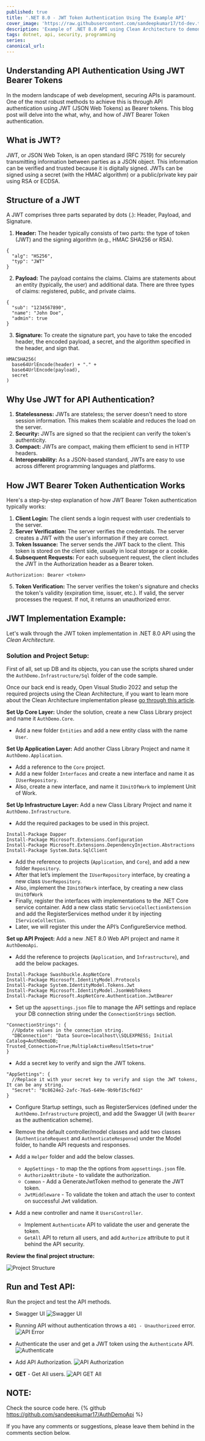 ```yaml
---
published: true
title: '.NET 8.0 - JWT Token Authentication Using The Example API'
cover_image: 'https://raw.githubusercontent.com/sandeepkumar17/td-dev.to/master/assets/blog-cover/net-core.png'
description: 'Example of .NET 8.0 API using Clean Architecture to demonstrate the JWT Authentication mechanism.'
tags: dotnet, api, security, programming
series:
canonical_url:
---
```


## Understanding API Authentication Using JWT Bearer Tokens
In the modern landscape of web development, securing APIs is paramount. One of the most robust methods to achieve this is through API authentication using JWT (JSON Web Tokens) as Bearer tokens. This blog post will delve into the what, why, and how of JWT Bearer Token authentication.

## What is JWT?
JWT, or JSON Web Token, is an open standard (RFC 7519) for securely transmitting information between parties as a JSON object. This information can be verified and trusted because it is digitally signed. JWTs can be signed using a secret (with the HMAC algorithm) or a public/private key pair using RSA or ECDSA.

## Structure of a JWT
A JWT comprises three parts separated by dots (.): Header, Payload, and Signature.

1. **Header:** The header typically consists of two parts: the type of token (JWT) and the signing algorithm (e.g., HMAC SHA256 or RSA).
```
{
  "alg": "HS256",
  "typ": "JWT"
}
```
2. **Payload:** The payload contains the claims. Claims are statements about an entity (typically, the user) and additional data. There are three types of claims: registered, public, and private claims.
```
{
  "sub": "1234567890",
  "name": "John Doe",
  "admin": true
}
```
3. **Signature:** To create the signature part, you have to take the encoded header, the encoded payload, a secret, and the algorithm specified in the header, and sign that.

```
HMACSHA256(
  base64UrlEncode(header) + "." +
  base64UrlEncode(payload),
  secret
)
```

## Why Use JWT for API Authentication?
1. **Statelessness:** JWTs are stateless; the server doesn't need to store session information. This makes them scalable and reduces the load on the server.
2. **Security:** JWTs are signed so that the recipient can verify the token's authenticity.
3. **Compact:** JWTs are compact, making them efficient to send in HTTP headers.
4. **Interoperability:** As a JSON-based standard, JWTs are easy to use across different programming languages and platforms.

## How JWT Bearer Token Authentication Works
Here's a step-by-step explanation of how JWT Bearer Token authentication typically works:

1. **Client Login:** The client sends a login request with user credentials to the server.
2. **Server Verification:** The server verifies the credentials. The server creates a JWT with the user's information if they are correct.
3. **Token Issuance:** The server sends the JWT back to the client. This token is stored on the client side, usually in local storage or a cookie.
4. **Subsequent Requests:** For each subsequent request, the client includes the JWT in the Authorization header as a Bearer token.
```
Authorization: Bearer <token>
```
5. **Token Verification:** The server verifies the token's signature and checks the token's validity (expiration time, issuer, etc.). If valid, the server processes the request. If not, it returns an unauthorized error.

## JWT Implementation Example:
Let's walk through the JWT token implementation in .NET 8.0 API using the *Clean Architecture.*

### Solution and Project Setup:
First of all, set up DB and its objects, you can use the scripts shared under the `AuthDemo.Infrastructure/Sql` folder of the code sample.

Once our back end is ready, Open Visual Studio 2022 and setup the required projects using the Clean Architecture, if you want to learn more about the Clean Architecture implementation please [go through this article](https://dev.to/techiesdiary/net-60-clean-architecture-using-repository-pattern-and-dapper-with-logging-and-unit-testing-1nd9).

**Set Up Core Layer:** Under the solution, create a new Class Library project and name it `AuthDemo.Core`.
-	Add a new folder `Entities` and add a new entity class with the name `User`.

**Set Up Application Layer:** Add another Class Library Project and name it `AuthDemo.Application`.
- Add a reference to the `Core` project.
- Add a new folder `Interfaces` and create a new interface and name it as `IUserRepository`.
- Also, create a new interface, and name it `IUnitOfWork` to implement Unit of Work.

**Set Up Infrastructure Layer:** Add a new Class Library Project and name it `AuthDemo.Infrastructure`.
-	Add the required packages to be used in this project.
```
Install-Package Dapper
Install-Package Microsoft.Extensions.Configuration
Install-Package Microsoft.Extensions.DependencyInjection.Abstractions
Install-Package System.Data.SqlClient
```
-	Add the reference to projects (`Application`, and `Core`), and add a new folder `Repository`.
- After that let’s implement the `IUserRepository` interface, by creating a new class `UserRepository`.
- Also, implement the `IUnitOfWork` interface, by creating a new class `UnitOfWork`
-	Finally, register the interfaces with implementations to the .NET Core service container. Add a new class static `ServiceCollectionExtension` and add the RegisterServices method under it by injecting `IServiceCollection`.
-	Later, we will register this under the API’s ConfigureService method.

**Set up API Project:**  Add a new .NET 8.0 Web API project and name it `AuthDemoApi`.
-	Add the reference to projects (`Application`, and `Infrastructure`), and add the below packages.
```
Install-Package Swashbuckle.AspNetCore
Install-Package Microsoft.IdentityModel.Protocols
Install-Package System.IdentityModel.Tokens.Jwt
Install-Package Microsoft.IdentityModel.JsonWebTokens
Install-Package Microsoft.AspNetCore.Authentication.JwtBearer
```
-	Set up the `appsettings.json` file to manage the API settings and replace your DB connection string under the `ConnectionStrings` section.
```
"ConnectionStrings": {
  //Update values in the connection string.
  "DBConnection": "Data Source=localhost\\SQLEXPRESS; Initial Catalog=AuthDemoDB; Trusted_Connection=True;MultipleActiveResultSets=true"
}
```
- Add a secret key to verify and sign the JWT tokens.
```
"AppSettings": {
  //Replace it with your secret key to verify and sign the JWT tokens, It can be any string.
  "Secret": "8c8624e2-2afc-76a5-649e-9b9bf15cf6d3"
}
```
-	Configure Startup settings, such as RegisterServices (defined under the `AuthDemo.Infrastructure` project), and add the Swagger UI (with `Bearer` as the authentication scheme).

-	Remove the default controller/model classes and add two classes (`AuthenticateRequest` and `AuthenticateResponse`) under the Model folder, to handle API requests and responses.

- Add a `Helper` folder and add the below classes.
  - `AppSettings` - to map the the options from `appsettings.json` file.
  - `AuthorizeAttribute` - to validate the authorization.
  - `Common` - Add a GenerateJwtToken method to generate the JWT token.
  - `JwtMiddleware` - To validate the token and attach the user to context on successful Jwt validation.

- Add a new controller and name it `UsersController`.
  - Implement `Authenticate` API to validate the user and generate the token.
  - `GetAll` API to return all users, and add `Authorize` attribute to put it behind the API security.

**Review the final project structure:**

![Project Structure](./assets/auth_proj_01.png 'Project Structure')

## Run and Test API:
Run the project and test the API methods.

- Swagger UI
![Swagger UI](./assets/auth_01.png 'Swagger UI')

- Running API without authentication throws a `401 - Unauthorizeed` error.
![API Error](./assets/auth_02.png 'API Error')

- Authenticate the user and get a JWT token using the `Authenticate` API.
![Authenticate](./assets/auth_03.png 'Authenticate')

- Add API Authorization.
![API Authorization](./assets/auth_04.png 'API Authorization')

- **GET** - Get All users.
![API GET All](./assets/auth_05.png 'API GET All')

## NOTE:
Check the source code here.
{% github https://github.com/sandeepkumar17/AuthDemoApi %}

If you have any comments or suggestions, please leave them behind in the comments section below.
